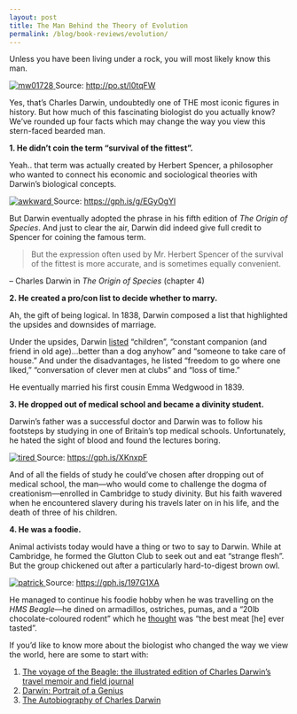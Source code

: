 ```yaml
---
layout: post
title: The Man Behind the Theory of Evolution
permalink: /blog/book-reviews/evolution/
---
```


Unless you have been living under a rock, you will most likely know this man.

[![mw01728](https://i.ibb.co/DtyNdCm/mw01728.jpg)
](https://ibb.co/TkSZy8J)Source: http://po.st/l0tqFW

Yes, that’s Charles Darwin, undoubtedly one of THE most iconic figures in history. But how much of this fascinating biologist do you actually know? We’ve rounded up four facts which may change the way you view this stern-faced bearded man. 


**1. He didn’t coin the term “survival of the fittest”.**

Yeah.. that term was actually created by Herbert Spencer, a philosopher who wanted to connect his economic and sociological theories with Darwin’s biological concepts.

[![awkward](https://media.giphy.com/media/kHZC0lHGShttiTiOrL/giphy.gif)
](https://imgbb.com/)Source: https://gph.is/g/EGyOgYl

But Darwin eventually adopted the phrase in his fifth edition of *The Origin of Species*. And just to clear the air, Darwin did indeed give full credit to Spencer for coining the famous term. 

> But the expression often used by Mr. Herbert Spencer of the survival of the fittest is more accurate, and is sometimes equally convenient.

– Charles Darwin in *The Origin of Species* (chapter 4)

**2. He created a pro/con list to decide whether to marry.**

Ah, the gift of being logical. In 1838, Darwin composed a list that highlighted the upsides and downsides of marriage. 

Under the upsides, Darwin [listed](https://www.history.com/news/10-things-you-may-not-know-about-charles-darwin) “children”, “constant companion (and friend in old age)…better than a dog anyhow” and “someone to take care of house.” And under the disadvantages, he listed “freedom to go where one liked,” “conversation of clever men at clubs” and “loss of time.” 

He eventually married his first cousin Emma Wedgwood in 1839.

[
](https://imgbb.com/)**3. He dropped out of medical school and became a divinity student.**

Darwin’s father was a successful doctor and Darwin was to follow his footsteps by studying in one of Britain’s top medical schools. Unfortunately, he hated the sight of blood and found the lectures boring. 

[![tired](https://giphygifs.s3.amazonaws.com/media/me0mqrZiCbxwQ/giphy.gif)
](https://imgbb.com/)Source: https://gph.is/XKnxpF

And of all the fields of study he could’ve chosen after dropping out of medical school, the man—who would come to challenge the dogma of creationism—enrolled in Cambridge to study divinity. But his faith wavered when he encountered slavery during his travels later on in his life, and the death of three of his children. 



**4. He was a foodie.**

Animal activists today would have a thing or two to say to Darwin. While at Cambridge, he formed the Glutton Club to seek out and eat “strange flesh”. But the group chickened out after a particularly hard-to-digest brown owl.

[![patrick](https://giphygifs.s3.amazonaws.com/media/12uXi1GXBibALC/giphy.gif)
](https://imgbb.com/)Source: https://gph.is/197G1XA

He managed to continue his foodie hobby when he was travelling on the *HMS Beagle*—he dined on armadillos, ostriches, pumas, and a “20lb chocolate-coloured rodent” which he [thought](https://www.theguardian.com/lifeandstyle/2003/mar/09/foodanddrink.features15) was “the best meat [he] ever tasted”. 

If you’d like to know more about the biologist who changed the way we view the world, here are some to start with:

1. [The voyage of the Beagle: the illustrated edition of Charles Darwin’s travel memoir and field journal](https://catalogue.nlb.gov.sg/cgi-bin/spydus.exe/FULL/WPAC/BIBENQ/9542051/140855883,3)
2. [Darwin: Portrait of a Genius](https://nlb.overdrive.com/media/874281)
3. [The Autobiography of Charles Darwin](https://nlb.overdrive.com/media/79349)
